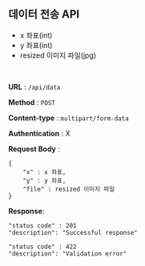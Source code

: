 ## 데이터 전송 API


- x 좌표(int)
- y 좌표(int) 
- resized 이미지 파일(jpg)

<br>

**URL** : `/api/data`

**Method** : `POST`

**Content-type** : `multipart/form-data`

**Authentication** : X

**Request Body** : 

```
{
    "x" : x 좌표,
    "y" : y 좌표,
    "file" : resized 이미지 파일
}
```

**Response**:

```
"status code" : 201
"description": "Successful response"

"status code" : 422
"description": "Validation error"

```